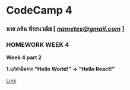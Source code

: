 # CodeCamp 4

### นาย ภคิน พีรธนวณิช  [ *nametee@gmail.com* ]
### HOMEWORK WEEK 4

**Week 4 part 2**

**1.แก้คำผิดจาก “Hello World!” -> “Hello React!”**

 [Link](https://docs.google.com/presentation/d/1BeUOAMK6JXIS7EGssoFaD43qTD87tA3BlAfJfPmSR5A/edit#slide=id.g742d639642_1_74)
 